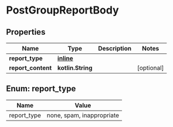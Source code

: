 
# PostGroupReportBody

## Properties
Name | Type | Description | Notes
------------ | ------------- | ------------- | -------------
**report_type** | [**inline**](#Report_typeEnum) |  | 
**report_content** | **kotlin.String** |  |  [optional]


<a name="Report_typeEnum"></a>
## Enum: report_type
Name | Value
---- | -----
report_type | none, spam, inappropriate



